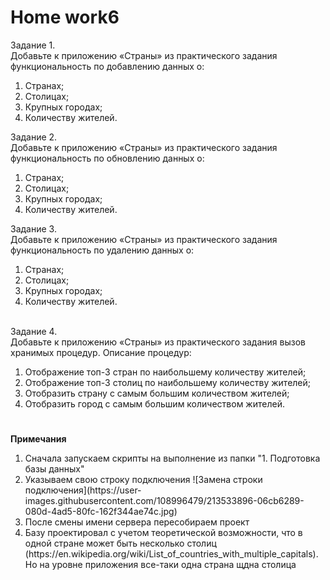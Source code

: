 # <b>Home work6</b>

Задание 1.<br>
Добавьте к приложению «Страны» из практического задания функциональность по добавлению данных о:
<ol>
<li>Странах;</li>
<li>Столицах;</li>
<li>Крупных городах;</li>
<li>Количеству жителей.</li>
</ol>

Задание 2.<br>
Добавьте к приложению «Страны» из практического задания функциональность по обновлению данных о:
<ol>
<li>Странах;</li>
<li>Столицах;</li>
<li>Крупных городах;</li>
<li>Количеству жителей.</li>
</ol>

Задание 3.<br>
Добавьте к приложению «Страны» из практического задания функциональность по удалению данных о:
<ol>
<li>Странах;</li>
<li>Столицах;</li>
<li>Крупных городах;</li>
<li>Количеству жителей.</li>
</ol>

<br>Задание 4.<br>
Добавьте к приложению «Страны» из практического задания вызов хранимых процедур. Описание процедур:
<ol>
<li>Отображение топ-3 стран по наибольшему количеству жителей;</li>
<li>Отображение топ-3 столиц по наибольшему количеству жителей;</li>
<li>Отобразить страну с самым большим количеством жителей;</li>
<li>Отобразить город с самым большим количеством жителей.</li>
</ol>

#

<b>Примечания</b>
<ol>
<li>Сначала запускаем скрипты на выполнение из папки "1. Подготовка базы данных"</li>
<li>Указываем свою строку подключения
  ![Замена строки подключения](https://user-images.githubusercontent.com/108996479/213533896-06cb6289-080d-4ad5-80fc-162f344ae74c.jpg)
  
  </li>
<li>После смены имени сервера пересобираем проект</li>
<li>Базу проектировал с учетом теоретической возможности, что в одной стране может быть несколько столиц (https://en.wikipedia.org/wiki/List_of_countries_with_multiple_capitals). Но на уровне приложения все-таки одна страна щдна столица</li>
</ol>
